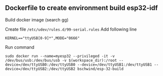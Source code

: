 ## Dockerfile to create environment build esp32-idf

Build docker image (search gg)

Create file ```/etc/udev/rules.d/99-serial.rules```
Add following line 

    KERNEL=="ttyUSB[0-9]*",MODE="0666"

Run command  

    sudo docker run --name=myesp32 --privileged -it -v /dev/bus/usb:/dev/bus/usb -v $(workspace_dir):/root --device=/dev/ttyUSB0:/dev/ttyUSB0 --device=/dev/ttyUSB1:/dev/ttyUSB1 --device=/dev/ttyUSB2:/dev/ttyUSB2 bschwind/esp-32-build

